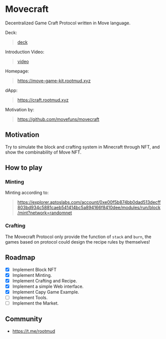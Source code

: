 # Movecraft

Decentralized Game Craft Protocol written in Move language.

Deck:

> [deck](./deck.pdf)

Introduction Video:

> [video](https://youtu.be/fB8_fVEyo1k)

Homepage:

> https://move-game-kit.rootmud.xyz

dApp:

> https://craft.rootmud.xyz

Motivation by: 

> https://github.com/movefuns/movecraft

## Motivation

Try to simulate the block and crafting system in Minecraft through NFT, and show the combinability of Move NFT.

## How to play

### Minting

Minting according to:

> https://explorer.aptoslabs.com/account/0xe00f5b874bb0dad513decff803bd934c5881caeb541414bc5a894166f8410dee/modules/run/block/mint?network=randomnet
### Crafting

The Movecraft Protocol only provide the function of `stack` and `burn`, the games based on protocol could design the recipe rules by themselves!


## Roadmap

- [x] Implement Block NFT
- [x] Implement Minting.
- [x] Implement Crafting and Recipe.
- [x] Implement a simple Web interface.
- [x] Implement Capy Game Example.
- [ ] Implement Tools.
- [ ] Implement the Market. 

## Community

* https://t.me/rootmud

